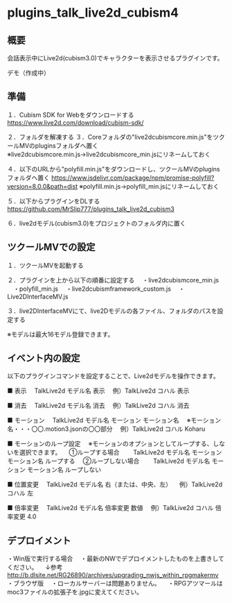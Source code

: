 # plugins_talk_live2d_cubism4

## 概要
会話表示中にLive2d(cubism3.0)でキャラクターを表示させるプラグインです。

デモ（作成中）

## 準備
１．Cubism SDK for Webをダウンロードする
https://www.live2d.com/download/cubism-sdk/

２．フォルダを解凍する
３．Coreフォルダの"live2dcubismcore.min.js"をツクールMVのpluginsフォルダへ置く
※live2dcubismcore.min.js→live2dcubismcore_min.jsにリネームしておく

４．以下のURLから"polyfill.min.js"をダウンロードし、ツクールMVのpluginsフォルダへ置く
https://www.jsdelivr.com/package/npm/promise-polyfill?version=8.0.0&path=dist
※polyfill.min.js→polyfill_min.jsにリネームしておく

５．以下からプラグインをDLする
https://github.com/MrSlip777/plugins_talk_live2d_cubism3

６．live2dモデル(cubism3.0)をプロジェクトのフォルダ内に置く

## ツクールMVでの設定
１．ツクールMVを起動する

２．プラグインを上から以下の順番に設定する
　・live2dcubismcore_min.js
　・polyfill_min.js
　・live2dcubismframework_custom.js
　・Live2DInterfaceMV.js

３．live2DInterfaceMVにて、live2Dモデルの各ファイル、フォルダのパスを設定する

※モデルは最大16モデル登録できます。

## イベント内の設定
以下のプラグインコマンドを設定することで、Live2dモデルを操作できます。

■ 表示
　TalkLive2d モデル名 表示
　例）TalkLive2d コハル 表示

■ 消去
　TalkLive2d モデル名 消去
　例）TalkLive2d コハル 消去

■ モーション
　TalkLive2d モデル名 モーション モーション名
　※モーション名・・・〇〇.motion3.jsonの〇〇部分
　例）TalkLive2d コハル Koharu

■ モーションのループ設定
　※モーションのオプションとしてループする、しないを選択できます。
　①ループする場合
　　TalkLive2d モデル名 モーション モーション名 ループする
　②ループしない場合
　　TalkLive2d モデル名 モーション モーション名 ループしない

■ 位置変更
　TalkLive2d モデル名 右（または、中央、左）
　例）TalkLive2d コハル 左

■ 倍率変更
　TalkLive2d モデル名 倍率変更 数値
　例）TalkLive2d コハル 倍率変更 4.0

## デプロイメント
・Win版で実行する場合
　・最新のNWでデプロイメントしたものを上書きしてください。
　↓参考
　http://b.dlsite.net/RG26890/archives/upgrading_nwjs_within_rpgmakermv
・ブラウザ版
　・ローカルサーバーは問題ありません。
　・RPGアツマールはmoc3ファイルの拡張子を.jpgに変えてください。
